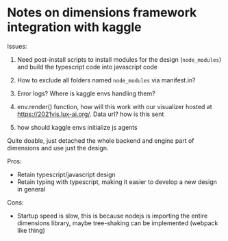 # Notes on dimensions framework integration with kaggle


Issues: 
1. Need post-install scripts to install modules for the design (`node_modules`) and build the typescript code into javascript code

2. How to exclude all folders named `node_modules` via manifest.in?

3. Error logs? Where is kaggle envs handling them?

4. env.render() function, how will this work with our visualizer hosted at https://2021vis.lux-ai.org/. Data url? how is this sent

5. how should kaggle envs initialize js agents

Quite doable, just detached the whole backend and engine part of dimensions and use just the design.

Pros:
- Retain typescript/javascript design
- Retain typing with typescript, making it easier to develop a new design in general


Cons:
- Startup speed is slow, this is because nodejs is importing the entire dimensions library, maybe tree-shaking can be implemented (webpack like thing)
